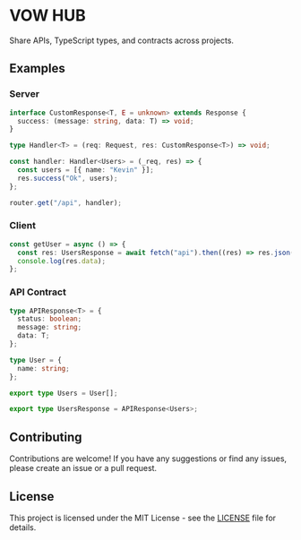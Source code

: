 # VOW HUB

Share APIs, TypeScript types, and contracts across projects.

## Examples

### Server

```typescript
interface CustomResponse<T, E = unknown> extends Response {
  success: (message: string, data: T) => void;
}

type Handler<T> = (req: Request, res: CustomResponse<T>) => void;

const handler: Handler<Users> = (_req, res) => {
  const users = [{ name: "Kevin" }];
  res.success("Ok", users);
};

router.get("/api", handler);
```

### Client

```typescript
const getUser = async () => {
  const res: UsersResponse = await fetch("api").then((res) => res.json());
  console.log(res.data);
};
```

### API Contract

```typescript
type APIResponse<T> = {
  status: boolean;
  message: string;
  data: T;
};

type User = {
  name: string;
};

export type Users = User[];

export type UsersResponse = APIResponse<Users>;
```

## Contributing

Contributions are welcome!
If you have any suggestions or find any issues, please create an issue or a pull request.

## License

This project is licensed under the MIT License - see the [LICENSE](https://github.com/ionaught-tech/vow-hub/blob/main/LICENSE) file for details.
